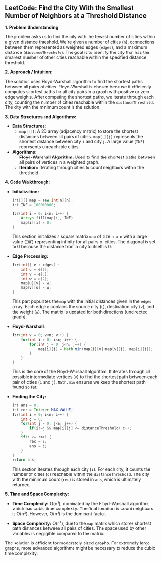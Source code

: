 ## LeetCode: Find the City With the Smallest Number of Neighbors at a Threshold Distance

**1. Problem Understanding:**

The problem asks us to find the city with the fewest number of cities within a given distance threshold.  We're given a number of cities (`n`), connections between them represented as weighted edges (`edges`), and a maximum distance (`distanceThreshold`).  The goal is to identify the city that has the smallest number of other cities reachable within the specified distance threshold.


**2. Approach / Intuition:**

The solution uses Floyd-Warshall algorithm to find the shortest paths between all pairs of cities.  Floyd-Warshall is chosen because it efficiently computes shortest paths for all city pairs in a graph with positive or zero edge weights. After computing the shortest paths, we iterate through each city, counting the number of cities reachable within the `distanceThreshold`. The city with the minimum count is the solution.


**3. Data Structures and Algorithms:**

* **Data Structures:**
    * `map[][]`: A 2D array (adjacency matrix) to store the shortest distances between all pairs of cities.  `map[i][j]` represents the shortest distance between city `i` and city `j`.  A large value (`INF`) represents unreachable cities.
* **Algorithms:**
    * **Floyd-Warshall Algorithm:**  Used to find the shortest paths between all pairs of vertices in a weighted graph.
    * **Iteration:**  Iterating through cities to count neighbors within the threshold.


**4. Code Walkthrough:**

* **Initialization:**
    ```java
    int[][] map = new int[n][n];
    int INF = 100000000; 

    for(int i = 0; i<n; i++) {
        Arrays.fill(map[i], INF);
        map[i][i] = 0;
    }
    ```
    This section initializes a square matrix `map` of size `n x n` with a large value (`INF`) representing infinity for all pairs of cities. The diagonal is set to 0 because the distance from a city to itself is 0.

* **Edge Processing:**
    ```java
    for(int[] e : edges) {
        int u = e[0];
        int v = e[1];
        int w = e[2];
        map[u][v] = w;
        map[v][u] = w;
    }
    ```
    This part populates the `map` with the initial distances given in the `edges` array. Each edge `e` contains the source city (`u`), destination city (`v`), and the weight (`w`).  The matrix is updated for both directions (undirected graph).


* **Floyd-Warshall:**
    ```java
    for(int v = 0; v<n; v++) {
        for(int i = 0; i<n; i++) {
            for(int j = 0; j<n; j++) {
                map[i][j] = Math.min(map[i][v]+map[v][j], map[i][j]);
            }
        }
    }
    ```
    This is the core of the Floyd-Warshall algorithm. It iterates through all possible intermediate vertices (`v`) to find the shortest path between each pair of cities (`i` and `j`). `Math.min` ensures we keep the shortest path found so far.


* **Finding the City:**
    ```java
    int ans = 0;
    int rec = Integer.MAX_VALUE;
    for(int i = 0; i<n; i++) {
        int c = 0;
        for(int j = 0; j<n; j++) {
            if(i!=j && map[i][j] <= distanceThreshold) c++;
        }
        if(c <= rec) {
            rec = c;
            ans = i;
        }
    }
    return ans;
    ```
    This section iterates through each city (`i`). For each city, it counts the number of cities (`c`) reachable within the `distanceThreshold`. The city with the minimum count (`rec`) is stored in `ans`, which is ultimately returned.


**5. Time and Space Complexity:**

* **Time Complexity:** O(n³), dominated by the Floyd-Warshall algorithm, which has cubic time complexity. The final iteration to count neighbors is O(n²).  However, O(n³) is the dominant factor.

* **Space Complexity:** O(n²), due to the `map` matrix which stores shortest path distances between all pairs of cities.  The space used by other variables is negligible compared to the matrix.


The solution is efficient for moderately sized graphs. For extremely large graphs, more advanced algorithms might be necessary to reduce the cubic time complexity.
